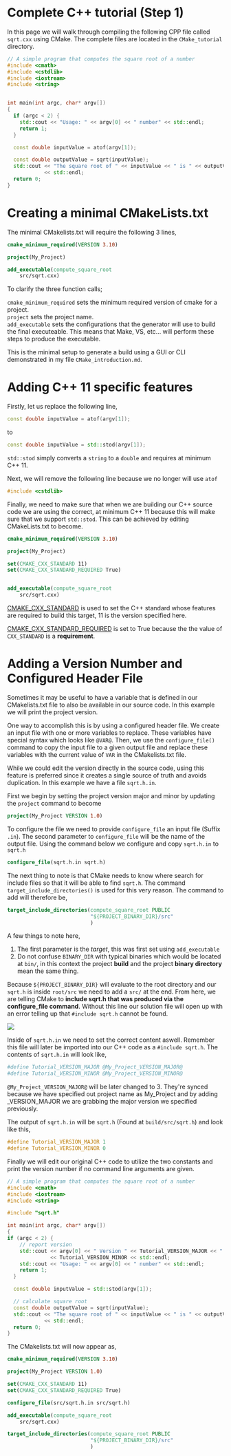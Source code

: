 # Complete C++ tutorial (Step 1)

In this page we will walk through compiling the following CPP file called `sqrt.cxx` using CMake.
The complete files are located in the `CMake_tutorial` directory.

```C++
// A simple program that computes the square root of a number
#include <cmath>
#include <cstdlib>
#include <iostream>
#include <string>


int main(int argc, char* argv[])
{
  if (argc < 2) {
    std::cout << "Usage: " << argv[0] << " number" << std::endl;
    return 1;
  }

  const double inputValue = atof(argv[1]);

  const double outputValue = sqrt(inputValue);
  std::cout << "The square root of " << inputValue << " is " << outputValue
            << std::endl;
  return 0;
}

```

# Creating a minimal CMakeLists.txt

The minimal CMakelists.txt will require the following 3 lines,

```CMake
cmake_minimum_required(VERSION 3.10)

project(My_Project)

add_executable(compute_square_root 
    src/sqrt.cxx)
```

To clarify the three function calls;

`cmake_minimum_required` sets the minimum required version of cmake for a project.\
`project` sets the project name.\
`add_executable` sets the configurations that the generator will use to build the final executeable. This means that Make, VS, etc... will perform these steps to produce the executable.

This is the minimal setup to generate a build using a GUI or CLI demonstrated in my file `CMake_introduction.md`.

# Adding C++ 11 specific features

Firstly, let us replace the following line,
``` C++
const double inputValue = atof(argv[1]);
```

to

```C++
const double inputValue = std::stod(argv[1]);
```

`std::stod` simply converts a `string` to a `double` and requires at minimum C++ 11.

Next, we will remove the following line because we no longer will use `atof` 
```C++
#include <cstdlib>
```

Finally, we need to make sure that when we are building our C++ source code we are using the correct, at minimum C++ 11 because this will make sure that we support `std::stod`. This can be achieved by editing CMakeLists.txt to become.

```CMake
cmake_minimum_required(VERSION 3.10)

project(My_Project)

set(CMAKE_CXX_STANDARD 11)
set(CMAKE_CXX_STANDARD_REQUIRED True)


add_executable(compute_square_root 
    src/sqrt.cxx)
```

[CMAKE_CXX_STANDARD](https://cmake.org/cmake/help/latest/prop_tgt/CXX_STANDARD.html#prop_tgt:CXX_STANDARD) is used to set the C++ standard whose features are required to build this target, 11 is the version specified here.

[CMAKE_CXX_STANDARD_REQUIRED](https://cmake.org/cmake/help/latest/prop_tgt/CXX_STANDARD_REQUIRED.html#prop_tgt:CXX_STANDARD_REQUIRED) is set to True because the the value of `CXX_STANDARD`  is a **requirement**.

# Adding a Version Number and Configured Header File

Sometimes it may be useful to have a variable that is defined in our CMakelists.txt file to also be available in our source code. In this example we will print the project version.

One way to accomplish this is by using a configured header file. We create an input file with one or more variables to replace. These variables have special syntax which looks like `@VAR@`. Then, we use the `configure_file()` command to copy the input file to a given output file and replace these variables with the current value of `VAR` in the CMakelists.txt file.

While we could edit the version directly in the source code, using this feature is preferred since it creates a single source of truth and avoids duplication. In this example we have a file `sqrt.h.in`.

First we begin by setting the project version major and minor by updating the `project` command to become

```CMake
project(My_Project VERSION 1.0)
```

To configure the file we need to provide `configure_file` an input file (Suffix `.in`). The second parameter to `configure_file` will be the name of the output file. Using the command below we configure and copy `sqrt.h.in` to `sqrt.h`

```CMake
configure_file(sqrt.h.in sqrt.h)
```

The next thing to note is that CMake needs to know where search for include files so that it will be able to find `sqrt.h`. The command `target_include_directories()` is used for this very reason. The command to add will therefore be,

```CMake
target_include_directories(compute_square_root PUBLIC
                           "${PROJECT_BINARY_DIR}/src"
                           )
```

A few things to note here,

1. The first parameter is the *target*, this was first set using `add_executable`
2. Do not confuse `BINARY_DIR` with typical binaries which would be located at `bin/`, in this context the project **build** and the project **binary directory** mean the same thing.

Because `${PROJECT_BINARY_DIR}` will evaluate to the root directory and our `sqrt.h` is inside `root/src` we need to add a `src/` at the end. From here, we are telling CMake to **include sqrt.h that was produced via the configure_file command**. Without this line our solution file will open up with an error telling up that `#include sqrt.h` cannot be found.

![](./images/10.PNG)

Inside of `sqrt.h.in` we need to set the correct content aswell. Remember this file will later be imported into our C++ code as a `#include sqrt.h`. The contents of `sqrt.h.in` will look like,

```CMake
#define Tutorial_VERSION_MAJOR @My_Project_VERSION_MAJOR@
#define Tutorial_VERSION_MINOR @My_Project_VERSION_MINOR@
```

`@My_Project_VERSION_MAJOR@` will be later changed to 3. They're synced because we have specified out project name as My_Project and by adding _VERSION_MAJOR we are grabbing the major version we specified previously.

The output of `sqrt.h.in` will be `sqrt.h` (Found at `build/src/sqrt.h`) and look like this,

```C++
#define Tutorial_VERSION_MAJOR 1
#define Tutorial_VERSION_MINOR 0
```

Finally we will edit our original C++ code to utilize the two constants and print the version number if no command line arguments are given.


```C++
// A simple program that computes the square root of a number
#include <cmath>
#include <iostream>
#include <string>

#include "sqrt.h"

int main(int argc, char* argv[])
{
if (argc < 2) {
    // report version
    std::cout << argv[0] << " Version " << Tutorial_VERSION_MAJOR << "."
              << Tutorial_VERSION_MINOR << std::endl;
    std::cout << "Usage: " << argv[0] << " number" << std::endl;
    return 1;
  }

  const double inputValue = std::stod(argv[1]);

  // calculate square root
  const double outputValue = sqrt(inputValue);
  std::cout << "The square root of " << inputValue << " is " << outputValue
            << std::endl;
  return 0;
}
```

The CMakelists.txt will now appear as,

```CMake
cmake_minimum_required(VERSION 3.10)

project(My_Project VERSION 1.0)

set(CMAKE_CXX_STANDARD 11)
set(CMAKE_CXX_STANDARD_REQUIRED True)

configure_file(src/sqrt.h.in src/sqrt.h)

add_executable(compute_square_root 
    src/sqrt.cxx)

target_include_directories(compute_square_root PUBLIC
                           "${PROJECT_BINARY_DIR}/src"
                           )

```